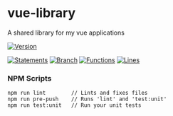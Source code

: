 # vue-library

 A shared library for my vue applications

[![Version](https://img.shields.io/badge/Version-20.05.01--5-blue.svg)](./src/)

[![Statements](https://img.shields.io/badge/Statements-85.9%25-green.svg)](./tests/unit/)
[![Branch](https://img.shields.io/badge/Branch-76.47%25-yellow.svg)](./tests/unit/)
[![Functions](https://img.shields.io/badge/Functions-89.87%25-green.svg)](./tests/unit/)
[![Lines](https://img.shields.io/badge/Lines-85.99%25-green.svg)](./tests/unit/)

### NPM Scripts

```
npm run lint        // Lints and fixes files
npm run pre-push    // Runs 'lint' and 'test:unit'
npm run test:unit   // Run your unit tests
```
